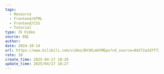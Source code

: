 ```yaml
---
tags:
  - Resource
  - Frontend/HTML
  - Frontend/CSS
  - Tutorial
type: 📺 Video
source: B站
author: 
date: 2024-10-14
url: https://www.bilibili.com/video/BV1KLmGYMEpo?vd_source=84272a2d7f72158b38778819be5bc6ad
rate: 10
create_time: 2025-04-17 18:26
update_time: 2025/04/17 18:27
---
```

